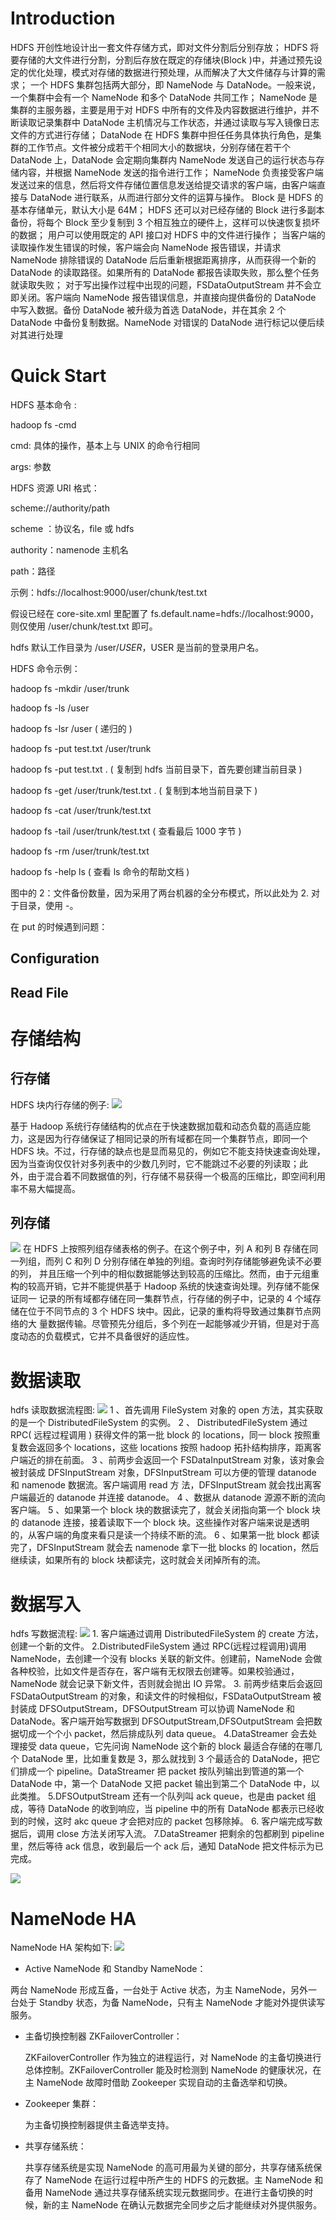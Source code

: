 # Introduction

HDFS 开创性地设计出一套文件存储方式，即对文件分割后分别存放； HDFS 将要存储的大文件进行分割，分割后存放在既定的存储块(Block )中，并通过预先设定的优化处理，模式对存储的数据进行预处理，从而解决了大文件储存与计算的需求； 一个 HDFS 集群包括两大部分，即 NameNode 与 DataNode。一般来说，一个集群中会有一个 NameNode 和多个 DataNode 共同工作； NameNode 是集群的主服务器，主要是用于对 HDFS 中所有的文件及内容数据进行维护，并不断读取记录集群中 DataNode 主机情况与工作状态，并通过读取与写入镜像日志文件的方式进行存储； DataNode 在 HDFS 集群中担任任务具体执行角色，是集群的工作节点。文件被分成若干个相同大小的数据块，分别存储在若干个 DataNode 上，DataNode 会定期向集群内 NameNode 发送自己的运行状态与存储内容，并根据 NameNode 发送的指令进行工作； NameNode 负责接受客户端发送过来的信息，然后将文件存储位置信息发送给提交请求的客户端，由客户端直接与 DataNode 进行联系，从而进行部分文件的运算与操作。 Block 是 HDFS 的基本存储单元，默认大小是 64M； HDFS 还可以对已经存储的 Block 进行多副本备份，将每个 Block 至少复制到 3 个相互独立的硬件上，这样可以快速恢复损坏的数据； 用户可以使用既定的 API 接口对 HDFS 中的文件进行操作； 当客户端的读取操作发生错误的时候，客户端会向 NameNode 报告错误，并请求 NameNode 排除错误的 DataNode 后后重新根据距离排序，从而获得一个新的 DataNode 的读取路径。如果所有的 DataNode 都报告读取失败，那么整个任务就读取失败； 对于写出操作过程中出现的问题，FSDataOutputStream 并不会立即关闭。客户端向 NameNode 报告错误信息，并直接向提供备份的 DataNode 中写入数据。备份 DataNode 被升级为首选 DataNode，并在其余 2 个 DataNode 中备份复制数据。NameNode 对错误的 DataNode 进行标记以便后续对其进行处理

# Quick Start

HDFS 基本命令 :

hadoop fs -cmd

cmd: 具体的操作，基本上与 UNIX 的命令行相同

args: 参数

HDFS 资源 URI 格式：

scheme://authority/path

scheme ：协议名，file 或 hdfs

authority：namenode 主机名

path：路径

示例：hdfs://localhost:9000/user/chunk/test.txt

假设已经在 core-site.xml 里配置了 fs.default.name=hdfs://localhost:9000，则仅使用 /user/chunk/test.txt 即可。

hdfs 默认工作目录为 /user/$USER，$USER 是当前的登录用户名。

HDFS 命令示例：

hadoop fs -mkdir /user/trunk

hadoop fs -ls /user

hadoop fs -lsr /user ( 递归的 )

hadoop fs -put test.txt /user/trunk

hadoop fs -put test.txt . ( 复制到 hdfs 当前目录下，首先要创建当前目录 )

hadoop fs -get /user/trunk/test.txt . ( 复制到本地当前目录下 )

hadoop fs -cat /user/trunk/test.txt

hadoop fs -tail /user/trunk/test.txt ( 查看最后 1000 字节 )

hadoop fs -rm /user/trunk/test.txt

hadoop fs -help ls ( 查看 ls 命令的帮助文档 )

图中的 2：文件备份数量，因为采用了两台机器的全分布模式，所以此处为 2. 对于目录，使用 -。

在 put 的时候遇到问题：

## Configuration

## Read File

# 存储结构

## 行存储

HDFS 块内行存储的例子: ![](http://dl.iteye.com/upload/attachment/0083/5102/c5adc6f6-4a57-3994-b44c-2a943152bc58.png)

基于 Hadoop 系统行存储结构的优点在于快速数据加载和动态负载的高适应能力，这是因为行存储保证了相同记录的所有域都在同一个集群节点，即同一个 HDFS 块。不过，行存储的缺点也是显而易见的，例如它不能支持快速查询处理，因为当查询仅仅针对多列表中的少数几列时，它不能跳过不必要的列读取；此 外，由于混合着不同数据值的列，行存储不易获得一个极高的压缩比，即空间利用率不易大幅提高。

## 列存储

![](http://dl.iteye.com/upload/attachment/0083/5104/a432e6af-9a73-355c-ac77-b7c185da959c.jpg) 在 HDFS 上按照列组存储表格的例子。在这个例子中，列 A 和列 B 存储在同一列组，而列 C 和列 D 分别存储在单独的列组。查询时列存储能够避免读不必要的列， 并且压缩一个列中的相似数据能够达到较高的压缩比。然而，由于元组重构的较高开销，它并不能提供基于 Hadoop 系统的快速查询处理。列存储不能保证同一 记录的所有域都存储在同一集群节点，行存储的例子中，记录的 4 个域存储在位于不同节点的 3 个 HDFS 块中。因此，记录的重构将导致通过集群节点网络的大 量数据传输。尽管预先分组后，多个列在一起能够减少开销，但是对于高度动态的负载模式，它并不具备很好的适应性。

# 数据读取

hdfs 读取数据流程图: ![](http://img.blog.csdn.net/20160525114335782) 1 、首先调用 FileSystem 对象的 open 方法，其实获取的是一个 DistributedFileSystem 的实例。 2 、 DistributedFileSystem 通过 RPC( 远程过程调用 ) 获得文件的第一批 block 的 locations，同一 block 按照重复数会返回多个 locations，这些 locations 按照 hadoop 拓扑结构排序，距离客户端近的排在前面。 3 、前两步会返回一个 FSDataInputStream 对象，该对象会被封装成 DFSInputStream 对象，DFSInputStream 可以方便的管理 datanode 和 namenode 数据流。客户端调用 read 方 法，DFSInputStream 就会找出离客户端最近的 datanode 并连接 datanode。 4 、数据从 datanode 源源不断的流向客户端。 5 、如果第一个 block 块的数据读完了，就会关闭指向第一个 block 块的 datanode 连接，接着读取下一个 block 块。这些操作对客户端来说是透明的，从客户端的角度来看只是读一个持续不断的流。 6 、如果第一批 block 都读完了，DFSInputStream 就会去 namenode 拿下一批 blocks 的 location，然后继续读，如果所有的 block 块都读完，这时就会关闭掉所有的流。

# 数据写入

hdfs 写数据流程: ![](http://img.blog.csdn.net/20160525131839917) 1. 客户端通过调用 DistributedFileSystem 的 create 方法，创建一个新的文件。 2.DistributedFileSystem 通过 RPC(远程过程调用)调用 NameNode，去创建一个没有 blocks 关联的新文件。创建前，NameNode 会做各种校验，比如文件是否存在，客户端有无权限去创建等。如果校验通过，NameNode 就会记录下新文件，否则就会抛出 IO 异常。 3. 前两步结束后会返回 FSDataOutputStream 的对象，和读文件的时候相似，FSDataOutputStream 被封装成 DFSOutputStream，DFSOutputStream 可以协调 NameNode 和 DataNode。客户端开始写数据到 DFSOutputStream,DFSOutputStream 会把数据切成一个个小 packet，然后排成队列 data queue。 4.DataStreamer 会去处理接受 data queue，它先问询 NameNode 这个新的 block 最适合存储的在哪几个 DataNode 里，比如重复数是 3，那么就找到 3 个最适合的 DataNode，把它们排成一个 pipeline。DataStreamer 把 packet 按队列输出到管道的第一个 DataNode 中，第一个 DataNode 又把 packet 输出到第二个 DataNode 中，以此类推。 5.DFSOutputStream 还有一个队列叫 ack queue，也是由 packet 组成，等待 DataNode 的收到响应，当 pipeline 中的所有 DataNode 都表示已经收到的时候，这时 akc queue 才会把对应的 packet 包移除掉。 6. 客户端完成写数据后，调用 close 方法关闭写入流。 7.DataStreamer 把剩余的包都刷到 pipeline 里，然后等待 ack 信息，收到最后一个 ack 后，通知 DataNode 把文件标示为已完成。

![](http://img.blog.csdn.net/20160525133509937)

# NameNode HA

NameNode HA 架构如下: ![](http://img.blog.csdn.net/20160525134854724)

* Active NameNode 和 Standby NameNode：

两台 NameNode 形成互备，一台处于 Active 状态，为主 NameNode，另外一台处于 Standby 状态，为备 NameNode，只有主 NameNode 才能对外提供读写服务。

* 主备切换控制器 ZKFailoverController：

  ZKFailoverController 作为独立的进程运行，对 NameNode 的主备切换进行总体控制。ZKFailoverController 能及时检测到 NameNode 的健康状况，在主 NameNode 故障时借助 Zookeeper 实现自动的主备选举和切换。

* Zookeeper 集群：

  为主备切换控制器提供主备选举支持。

* 共享存储系统：

  共享存储系统是实现 NameNode 的高可用最为关键的部分，共享存储系统保存了 NameNode 在运行过程中所产生的 HDFS 的元数据。主 NameNode 和备用 NameNode 通过共享存储系统实现元数据同步。在进行主备切换的时候，新的主 NameNode 在确认元数据完全同步之后才能继续对外提供服务。
